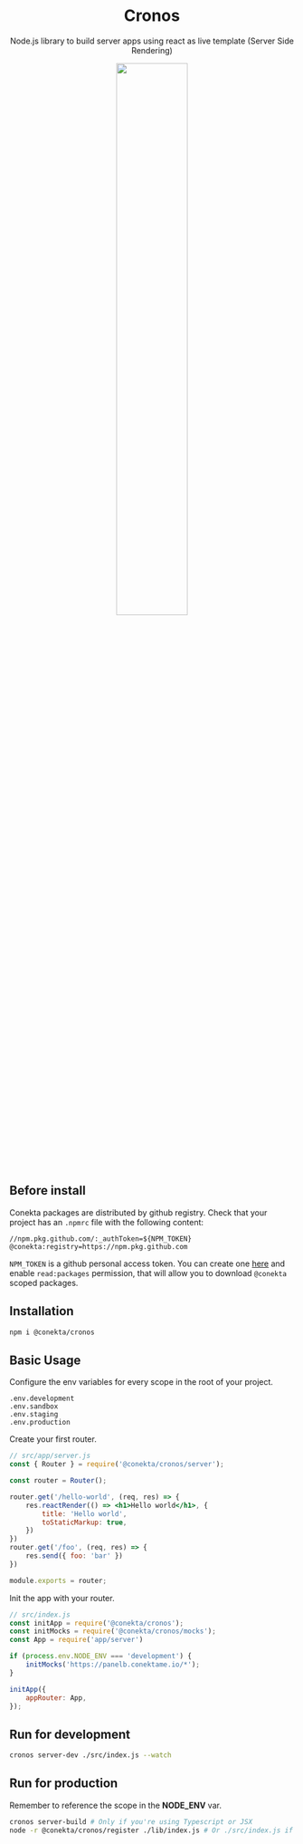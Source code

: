 <h1 align="center">Cronos</h1>
<p align="center">Node.js library to build server apps using react as live template (Server Side Rendering)</p>
<p align="center">
  <img height="50%" width="50%" src="https://user-images.githubusercontent.com/84805443/135535849-ffc10216-bbc6-4904-b52e-16662200a702.png" />
</p>

## Before install

Conekta packages are distributed by github registry. Check that your project has an `.npmrc` file with the following content:
```
//npm.pkg.github.com/:_authToken=${NPM_TOKEN}
@conekta:registry=https://npm.pkg.github.com
```
`NPM_TOKEN` is a github personal access token. You can create one [here](https://github.com/settings/tokens) and enable `read:packages` permission, that will allow you to download `@conekta` scoped packages.

## Installation
```bash
npm i @conekta/cronos
```
## Basic Usage
Configure the env variables for every scope in the root of your project.

```
.env.development
.env.sandbox
.env.staging
.env.production
```
Create your first router.
```jsx
// src/app/server.js
const { Router } = require('@conekta/cronos/server');

const router = Router();

router.get('/hello-world', (req, res) => {
    res.reactRender(() => <h1>Hello world</h1>, {
        title: 'Hello world',
        toStaticMarkup: true,
    })
})
router.get('/foo', (req, res) => {
    res.send({ foo: 'bar' })
})

module.exports = router;

```
Init the app with your router.
```js
// src/index.js
const initApp = require('@conekta/cronos');
const initMocks = require('@conekta/cronos/mocks');
const App = require('app/server')

if (process.env.NODE_ENV === 'development') {
    initMocks('https://panelb.conektame.io/*');
}

initApp({
    appRouter: App,
});

```

## Run for development

```bash
cronos server-dev ./src/index.js --watch
```

## Run for production
Remember to reference the scope in the **NODE_ENV** var.

```bash
cronos server-build # Only if you're using Typescript or JSX
node -r @conekta/cronos/register ./lib/index.js # Or ./src/index.js if your using vanilla JS
```
